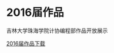 # 2016届作品
吉林大学珠海学院计协编程部作品开放展示

[2016届作品下载](https://github.com/jluzh-bcb/open_show/releases/tag/2016)